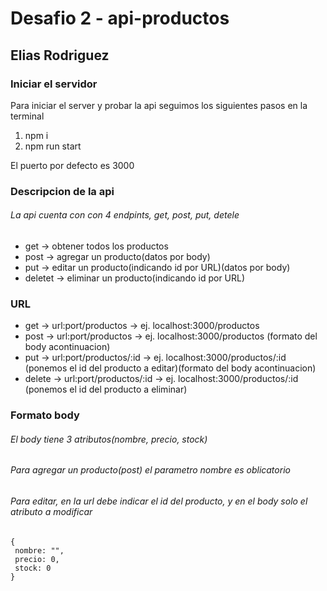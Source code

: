 
# Desafio 2 - api-productos
## Elias Rodriguez

### Iniciar el servidor
Para iniciar el server y probar la api seguimos los siguientes pasos en la terminal
1. npm i
1. npm run start

El puerto por defecto es 3000 

### Descripcion de la api
###### La api cuenta con con 4 endpints, get, post, put, detele
* get -> obtener todos los productos
* post -> agregar un producto(datos por body)
* put -> editar un producto(indicando id por URL)(datos por body)
* deletet -> eliminar un producto(indicando id por URL)

### URL

* get -> url:port/productos -> ej. localhost:3000/productos
* post -> url:port/productos  -> ej. localhost:3000/productos (formato del body acontinuacion)
* put -> url:port/productos/:id  -> ej. localhost:3000/productos/:id (ponemos el id del producto a editar)(formato del body acontinuacion)
* delete -> url:port/productos/:id  -> ej. localhost:3000/productos/:id (ponemos el id del producto a eliminar)


### Formato body
###### El body tiene 3 atributos(nombre, precio, stock)
###### Para agregar un producto(post) el parametro nombre es oblicatorio
###### Para editar, en la url debe indicar el id del producto, y en el body solo el atributo a modificar


```
{ 
 nombre: "", 
 precio: 0,
 stock: 0
}
```
